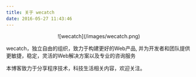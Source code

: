 ```yaml
---
title: 关于 wecatch
date: 2016-05-27 11:43:46
---
```


<div style="text-align:center">
    ![wecatch](/images/wecatch.png)
</div>

wecatch，独立自由的组织，致力于构建更好的Web产品, 并为开发者和团队提供更敏捷，稳定，灵活的Web解决方案以及专业的咨询服务

本博客致力于分享程序技术，科技生活相关内容，欢迎关注。

